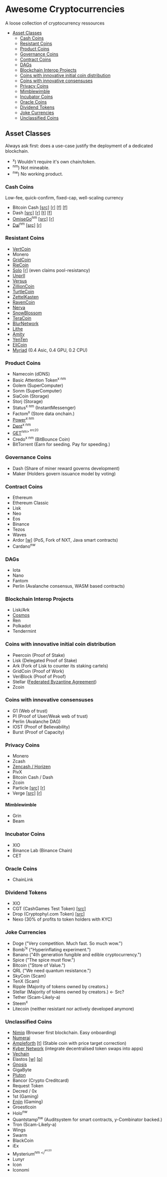 # Awesome Cryptocurrencies
A loose collection of cryptocurrency ressources

- [Asset Classes](#asset-classes)
  - [Cash Coins](#cash-coins)
  - [Resistant Coins](#resistant-coins)
  - [Product Coins](#product-coins)
  - [Governance Coins](#governance-coins)
  - [Contract Coins](#contract-coins)
  - [DAGs](#dags)
  - [Blockchain Interop Projects](#blockchain-interop-projects)
  - [Coins with innovative initial coin distribution](#coins-with-innovative-initial-coin-distribution)
  - [Coins with innovative consensuses](#coins-with-innovative-consensuses)
  - [Privacy Coins](#privacy-coins)
  - [Mimblewimble](#mimblewimble)
  - [Incubator Coins](#incubator-coins)
  - [Oracle Coins](#oracle-coins)
  - [Dividend Tokens](#dividend-tokens)
  - [Joke Currencies](#joke-currencies)
  - [Unclassified Coins](#unclassified-coins)

## Asset Classes
Always ask first: does a use-case justify the deployment of a dedicated blockchain.

- <sup>x</sup>) Wouldn't require it's own chain/token.
- <sup>nm</sup>) Not mineable.
- <sup>nw</sup>) No working product.

### Cash Coins
Low-fee, quick-confirm, fixed-cap, well-scaling currency

- Bitcoin Cash [[src]](https://github.com/BitcoinUnlimited/BitcoinUnlimited) [[r]](https://old.reddit.com/r/btc) [[f]](https://bitco.in/forum/) [[f]](https://forum.bitcoin.com/)
- Dash [[src]](https://github.com/dashpay) [[r]](https://old.reddit.com/r/dashpay/) [[t]](https://t.me/dash_chat) [[f]](https://dash.org/forum)
- [OmiseGo](https://omisego.co/)<sup>nm</sup> [[src]](https://github.com/omisego) [[r]](https://reddit.com/r/omise_go)
- [Dai](https://reddit.com/r/MakerDAO)<sup>nm</sup> [[src]](https://github.com/makerdao) [[r]](https://reddit.com/r/MakerDAO) 

### Resistant Coins

- [VertCoin](http://vertcoin.org/)
- Monero
- [GridCoin](https://bitcointalk.org/index.php?topic=324118.0)
- [RieCoin](https://bitcointalk.org/index.php?topic=446703.6080)
- [Solo](https://bitcointalk.org/index.php?topic=5120652) [[r]](https://www.reddit.com/r/soloproject/) (even claims pool-resistancy)
- [Unprll](https://bitcointalk.org/index.php?topic=5077140.0)
- [Versus](https://bitcointalk.org/index.php?topic=4070404.0)     
- [ZillionCoin](https://bitcointalk.org/index.php?topic=1818945.0)
- [TurtleCoin](https://bitcointalk.org/index.php?topic=2872287.0)
- [ZettelKasten](https://bitcointalk.org/index.php?topic=3207356.0)
- [RavenCoin](https://bitcointalk.org/index.php?topic=3238497)
- [Nerva](https://bitcointalk.org/index.php?topic=3464367.0)
- [SnowBlossom](https://bitcointalk.org/index.php?topic=4422979)
- [TeraCoin](https://bitcointalk.org/index.php?topic=4573801.0)
- [BlurNetwork](https://bitcointalk.org/index.php?topic=4577361)
- [Lithe](https://bitcointalk.org/index.php?topic=5097562.0)
- [Amity](https://bitcointalk.org/index.php?topic=5149680.0)
- [YenTen](http://yentencoin.info/)
- [EliCoin](https://www.elicoin.net/)
- [Myriad](http://myriadcoin.org/) (0.4 Asic, 0.4 GPU, 0.2 CPU) 

### Product Coins

- Namecoin (dDNS)
- Basic Attention Token<sup>x</sup><sup> </sup><sup>nm</sup>
- Golem (SuperComputer)
- Sonm (SuperComputer)
- SiaCoin (Storage)
- Storj (Storage)
- Status<sup>x</sup><sup> </sup><sup>nm</sup> (InstantMessenger)
- Factom<sup>x</sup> (Store data onchain.)
- [Power](https://powerledger.io/)<sup>x</sup><sup> </sup><sup>nm</sup>
- [Dent](https://www.dentwireless.com/)<sup>x</sup><sup> </sup><sup>nm</sup>
- [GET](https://get-protocol.io/)<sup>nm><sup> </sup><sup>erc20</sup> 
- Credo<sup>x</sup><sup> </sup><sup>nm</sup> (BitBounce Coin)
- BitTorrent (Earn for seeding. Pay for speeding.)

### Governance Coins

- Dash (Share of miner reward governs development)
- Maker (Holders govern issuance model by voting)

### Contract Coins

- Ethereum
- Ethereum Classic
- Lisk
- Neo
- Eos
- Binance
- Tezos
- Waves
- Ardor [[w]](https://ardorplatform.org/) (PoS, Fork of NXT, Java smart contracts)
- Cardano<sup>nw</sup>

### DAGs

- Iota
- Nano
- Fantom
- Perlin (Avalanche consensus, WASM based contracts)

### Blockchain Interop Projects

- Lisk/Ark
- [Cosmos](https://cosmos.network/)
- Ren
- Polkadot
- Tendermint

### Coins with innovative initial coin distribution

- Peercoin (Proof of Stake)
- Lisk (Delegated Proof of Stake)
- Ark (Fork of Lisk to counter its staking cartels)
- GridCoin (Proof of Work)
- VeriBlock (Proof of Proof)
- Stellar ([Federated Byzantine Agreement](http://www.scs.stanford.edu/~dm/blog/simplified-scp.html))
- Zcoin

### Coins with innovative consensuses

- G1 (Web of trust)
- PI (Proof of User/Weak web of trust)
- Perlin (Avalanche DAG)
- IOST (Proof of Believability)
- Burst (Proof of Capacity)

### Privacy Coins

- Monero
- Zcash
- [Zencash / Horizen](https://horizen.global/)
- PivX
- Bitcoin Cash / Dash
- Zcoin
- Particle [[src]](https://github.com/particl) [[r]](https://reddit.com/r/Particl)
- Verge [[src]](https://github.com/vergecurrency) [[r]](https://reddit.com/r/vergecurrency)

#### Mimblewimble

- Grin
- Beam

### Incubator Coins

- XIO
- Binance Lab (Binance Chain)
- CET

### Oracle Coins

- ChainLink

### Dividend Tokens

- XIO 
- CGT (CashGames Test Token) [[src]](https://explorer.bitcoin.com/bch/token/1c9229fbca8e9646589787d76f4110372608231522f6cffab45dd7ac3cb43556)
- Drop (Cryptophyl.com Token) [[src]](https://cryptophyl.com/airdrops/drop-1)
- Nexo (30% of profits to token holders with KYC)

### Joke Currencies

- Doge ("Very competition. Much fast. So much wow.")
- Bomb<sup>!x</sup> ("Hyperinflating experiment.")
- Banano ("4th generation fungible and edible cryptocurrency.")
- Spice ("The spice must flow.")
- Bitcoin ("Store of Value.")
- QRL ("We need quantum resistance.")
- SkyCoin (Scam)
- TenX (Scam)
- Ripple (Majority of tokens owned by creators.)
- Stellar (Majority of tokens owned by creators.) <- Src?
- Tether (Scam-Likely-a)
- Steem<sup>x</sup>
- Litecoin (neither resistant nor actively developed anymore)

### Unclassified Coins

- [Nimiq](https://nimiq.com/whitepaper) (Browser first blockchain. Easy onboarding)
- [Numerai](https://numer.ai/)
- [Ampleforth](https://www.ampleforth.org/) [[t]](https://t.me/Ampleforth) (Stable coin with price target correction)
- [Kyber Network](https://kyber.network/) (integrate decentralised token swaps into apps)
- [Vechain](https://www.vechain.org/)
- Elastos [[w]](https://www.elastos.org/zh/) [[p]](https://www.elastos.org/downloads/elastos_whitepaper_en.pdf)
- [Gnosis](https://gnosis.io/)
- GigaByte
- [Pluton](https://plutus.it/)
- Bancor (Crypto Creditcard)
- Request Token
- Decred / 0x
- 1st (Gaming)
- [Enjin](https://enjincoin.io/) (Gaming)
- Groestlcoin
- Holo<sup>nw</sup>
- Quantstamp<sup>nw</sup> (Auditsystem for smart contracts, y-Combinator backed.)
- Tron (Scam-Likely-a)
- Wings
- Swarm
- BlackCoin
- iEx
- Mysterium<sup>nm</sup><sup> </<sup><sup>erc20</sup>
- Lunyr
- Icon
- Iconomi
